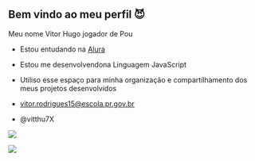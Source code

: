 ## Bem vindo ao meu perfil 😈
Meu nome Vitor Hugo jogador de Pou

- Estou entudando na [Alura](https://www.alura.com.br/?srsltid=AfmBOorUo9MmDVUJlcBtY2pUqVZXRlPITEtM4QOn4DPT7_rBhzb76d_-)
- Estou me desenvolvendona Linguagem JavaScript
- Utiliso esse espaço para minha organização e compartilhamento dos meus projetos desenvolvidos

- vitor.rodrigues15@escola.pr.gov.br
- @vitthu7X

![](https://media.tenor.com/w1ThhGE3il8AAAAi/goku-db.gif)

![](https://media.tenor.com/6_FRi9AobI4AAAAi/gokublack.gif)
